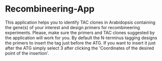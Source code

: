 # Recombineering-App
This application helps you to identify TAC clones in Arabidopsis containing the gene(s) of your interest and design primers for recombineering experiments.
Please, make sure the primers and TAC clones suggested by the application will work for you. By default the N-terminus tagging designs the primers to insert the tag just before the ATG. If you want to insert it just after the ATG simply select 3 after clicking the 'Coordinates of the desired point of the insertion'. 
